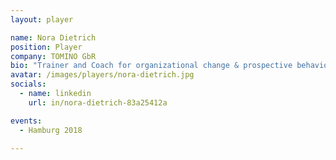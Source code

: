 ```yaml
---
layout: player

name: Nora Dietrich
position: Player
company: TOMINO GbR
bio: "Trainer and Coach for organizational change & prospective behavioral psychotherapist for youth and adults"
avatar: /images/players/nora-dietrich.jpg
socials:
  - name: linkedin
    url: in/nora-dietrich-83a25412a

events:
  - Hamburg 2018

---
```

